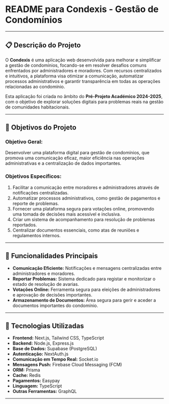 # README para **Condexis - Gestão de Condomínios**

---

## 📋 **Descrição do Projeto**

O **Condexis** é uma aplicação web desenvolvida para melhorar e simplificar a gestão de condomínios, focando-se em resolver desafios comuns enfrentados por administradores e moradores. Com recursos centralizados e intuitivos, a plataforma visa otimizar a comunicação, automatizar processos administrativos e garantir transparência em todas as operações relacionadas ao condomínio.

Esta aplicação foi criada no âmbito do **Pré-Projeto Académico 2024-2025**, com o objetivo de explorar soluções digitais para problemas reais na gestão de comunidades habitacionais.

---

## 🎯 **Objetivos do Projeto**

### Objetivo Geral:

Desenvolver uma plataforma digital para gestão de condomínios, que promova uma comunicação eficaz, maior eficiência nas operações administrativas e a centralização de dados importantes.

### Objetivos Específicos:

1. Facilitar a comunicação entre moradores e administradores através de notificações centralizadas.
2. Automatizar processos administrativos, como gestão de pagamentos e reporte de problemas.
3. Fornecer uma plataforma segura para votações online, promovendo uma tomada de decisões mais acessível e inclusiva.
4. Criar um sistema de acompanhamento para resolução de problemas reportados.
5. Centralizar documentos essenciais, como atas de reuniões e regulamentos internos.

---

## 🚀 **Funcionalidades Principais**

- **Comunicação Eficiente:** Notificações e mensagens centralizadas entre administradores e moradores.
- **Reportar Problemas:** Sistema dedicado para registar e monitorizar o estado de resolução de avarias.
- **Votações Online:** Ferramenta segura para eleições de administradores e aprovação de decisões importantes.
- **Armazenamento de Documentos:** Área segura para gerir e aceder a documentos importantes do condomínio.

---

## 🔧 **Tecnologias Utilizadas**

- **Frontend:** Next.js, Tailwind CSS, TypeScript
- **Backend:** Node.js, Express.js
- **Base de Dados:** Supabase (PostgreSQL)
- **Autenticação:** NextAuth.js
- **Comunicação em Tempo Real:** Socket.io
- **Mensagens Push:** Firebase Cloud Messaging (FCM)
- **ORM:** Prisma
- **Cache:** Redis
- **Pagamentos:** Easypay
- **Linguagem:** TypeScript
- **Outras Ferramentas:** GraphQL

---
